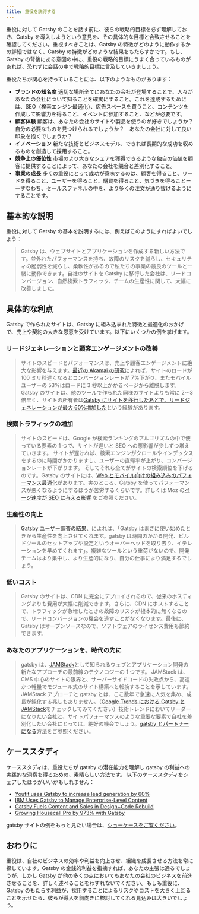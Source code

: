 ```yaml
---
title: 重役を説得する
---
```


重役に対して Gatsby のことを話す前に、彼らの戦略的目標を必ず理解しておき、Gatsby を導入しようという意見を、その具体的な目標と合致させることを確認してください。重視すべきことは、Gatsby の特徴がどのように動作するかの詳細ではなく、Gatsby の特徴がどのような結果をもたらすかです。もし、Gatsby の背後にある意図の中に、重役の戦略的目標にうまく合っているものがあれば、恐れずに会話の中で戦略的目標に言及していきましょう。

重役たちが関心を持っていることには、以下のようなものがあります：

- **ブランドの知名度** 適切な場所全てにあなたの会社が登場することで、人々があなたの会社について知ることを確実にすること。これを達成するためには、SEO（検索エンジン最適化）、広告スペースを買うこと、コンテンツを作成して影響力を得ること、イベントに参加すること、などが必要です。
- **顧客体験** 顧客は、あなたの会社のサイトや製品を使うのが好きでしょうか？　自分の必要なものを見つけられるでしょうか？　あなたの会社に対して良い印象を抱くでしょうか？
- **イノベーション** 新たな技術とビジネスモデル、できれば長期的な成功を収めるものを創造して採用すること。
- **競争上の優位性** 市場のより大きなシェアを獲得できるような独自の価値を顧客に提供することによって、あなたの会社を競合と差別化すること。
- **事業の成長** 多くの重役にとって成功が意味するのは、顧客を得ること、リードを得ること、ユーザーを得ること、購買を得ること、気づきを得ることーーすなわち、セールスファネルの中を、より多くの注文が通り抜けるようにすることです。

## 基本的な説明

重役に対して Gatsby の基本を説明するには、例えばこのようにすればよいでしょう：

> Gatsby は、ウェブサイトとアプリケーションを作成する新しい方法です。並外れたパフォーマンスを持ち、故障のリスクを減らし、セキュリティの脆弱性を減らし、柔軟性があるので私たちの事業の最良のツールと一緒に動作できます。自社のサイトを Gatsby に移行した会社は、リードコンバージョン、自然検索トラフィック、チームの生産性に関して、大幅に改善しました。

## 具体的な利点

Gatsby で作られたサイトは、Gatsby に組み込まれた特徴と最適化のおかげで、売上や契約の大きな恩恵を受けています。以下にいくつかの例を挙げます。

### リードジェネレーションと顧客エンゲージメントの改善

> サイトのスピードとパフォーマンスは、売上や顧客エンゲージメントに絶大な影響を与えます。[最近の Akamai の研究](https://www.akamai.com/uk/en/about/news/press/2017-press/akamai-releases-spring-2017-state-of-online-retail-performance-report.jsp)によれば、サイトのロードが 100 ミリ秒遅くなるとコンバージョンレートが 7%下がり、またモバイルユーザーの 53%はロードに 3 秒以上かかるページから離脱します。Gatsby のサイトは、他のツールで作られた同様のサイトよりも常に 2〜3 倍早く、サイトの所有者は[Gatsby にサイトを移行したあとで、リードジェネレーションが最大 60%増加した](/blog/2018-11-16-youfit-case-study/)という経験があります。

### 検索トラフィックの増加

> サイトのスピードは、Google が検索ランキングのアルゴリズムの中で使っている要素の 1 つで、サイトが遅いと SEO への悪影響が少しずつ増えていきます。
サイトが遅ければ、検索エンジンがクロールやインデックスをするのに時間がかかりますし、ユーザーの直帰率が上がり、コンバージョンレートが下がります。
そしてそれら全てがサイトの検索順位を下げるのです。Gatsby のサイトには、[Web とモバイル向けの組み込みのパフォーマンス最適化](/blog/2018-11-07-gatsby-for-apps/#why-gatsby-for-apps)があります。実のところ、Gatsby を使ってパフォーマンスが悪くなるようにするほうが苦労するくらいです。詳しくは Moz の[ページ速度が SEO に与える影響](https://moz.com/learn/seo/page-speed) をご参照ください。

### 生産性の向上

> [Gatsby ユーザー調査の結果](/blog/2019-03-05-dot-org-messaging-survey/#productive-from-the-start)、によれば、「Gatsby はまさに使い始めたときから生産性を向上させてくれます。gatsby は時間のかかる開発、ビルドツールのセットアップや設定というオーバーヘッドを取り去り、イテレーションを早めてくれます」。複雑なツールという重荷がないので、開発チームはより集中し、より生産的になり、自分の仕事により満足するでしょう。

### 低いコスト

> Gatsby のサイトは、CDN に完全にデプロイされるので、従来のホスティングよりも費用が大幅に削減できます。さらに、CDN にホストすることで、トラフィックが急増したときの故障のリスクが根本的に無くなるので、リードコンバージョンの機会を逃すことがなくなります。最後に、Gatsby はオープンソースなので、ソフトウェアのライセンス費用も節約できます。

### あなたのアプリケーションを、時代の先に

> gatsby は、[JAMStack](https://jamstack.org/)として知られるウェブとアプリケーション開発の新たなアプローチの最前線のテクノロジーの 1 つです。
JAMStack は、CMS 中心のサイトの限界と、サーバーサイドコードの失敗点から、高速かつ軽量でモジュール式のサイト構築へと転換することを示しています。
JAMStack アプローチと gatsby とは、ここ数年で急速に人気を集め、成長が鈍化する兆しもありません。（[Google Trends における Gatsby と JAMStack](https://trends.google.com/trends/explore?date=today%205-y&geo=JP&q=jamstack,gatsby%20js)をチェックしてみてください）技術トレンドにおいてリーダーになりたい会社と、サイトパフォーマンスのような重要な要素で自社を差別化したい会社にとっては、絶好の機会でしょう。[gatsby とパートナーになる](/docs/partnering-with-gatsby/)方法をご参照ください。

<!-- Google トレンド検索のリンク先は、URLの地域指定のUSをJPに変更しました。あまり検索結果で上昇トレンドがわかりにくいのですが。 -->

## ケーススタディ

ケーススタディは、重役たちが gatsby の潜在能力を理解し gatsby の利益への実践的な洞察を得るための、素晴らしい方法です。
以下のケーススタディをシェアしたほうがいいかもしれません：

- [Youfit uses Gatsby to increase lead generation by 60%](/blog/2018-11-16-youfit-case-study/)
- [IBM Uses Gatsby to Manage Enterprise-Level Content](/blog/2018-12-17-ibm-case-study/#big-company-big-website)
- [Gatsby Fuels Content and Sales in Design+Code Rebuild](/blog/2019-03-15-design-code-blog-post/)
- [Growing Housecall Pro by 973% with Gatsby](/blog/2019-05-02-growing-housecall-pro-by-973-percent/)

gatsby サイトの例をもっと見たい場合は、[ショーケースをご覧ください](/showcase/)。

## おわりに

重役は、自社のビジネスの効率や利益を向上させ、組織を成長させる方法を常に探しています。Gatsby の金銭的利益を指摘すれば、あなたの主張は通るでしょうが、しかし Gatsby が他の多くの点においてもあなたの会社のビジネスを前進させることを、詳しく述べることをわすれないでください。もしも重役に、Gatsby のもたらす利益が、採用することによるリスクやコストを大きく上回ることを示せたら、彼らが導入を前向きに検討してくれる見込みは大きいでしょう。
